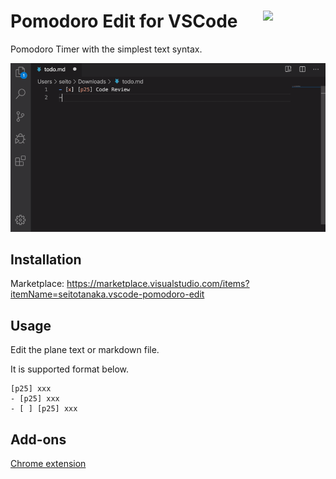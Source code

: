 # <img src="https://raw.githubusercontent.com/seachicken/pomodoro-edit-core/master/.github/logo.png" align="right" width="100"> Pomodoro Edit for VSCode

Pomodoro Timer with the simplest text syntax.

![Demonstration](.github/demo.gif)

## Installation

Marketplace: https://marketplace.visualstudio.com/items?itemName=seitotanaka.vscode-pomodoro-edit

## Usage

Edit the plane text or markdown file.

It is supported format below.

```
[p25] xxx
- [p25] xxx
- [ ] [p25] xxx
```

## Add-ons

[Chrome extension](https://chrome.google.com/webstore/detail/pomodoro-edit/mijjbmjlpkgjjpfkekdjgnkemlcfpcpo)
